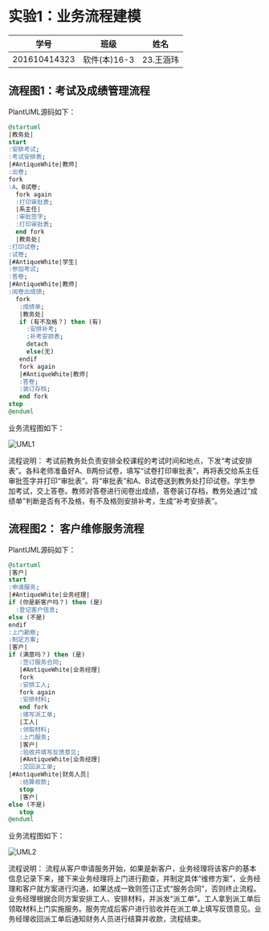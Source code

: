 实验1：业务流程建模
=======
    
学号|班级|姓名
:-:|:-:|:-:
201610414323|软件(本)16-3|23.王涵玮|![我的照片](https://github.com/WangHanWei19971211/is_analysis/blob/master/test1/myself.png)

流程图1：考试及成绩管理流程
---------
PlantUML源码如下：
~~~sql  
@startuml
|教务处|
start
:安排考试;
:考试安排表;
|#AntiqueWhite|教师|
:出卷;
fork
:A、B试卷;
  fork again
  :打印审批表;
  |系主任|
  :审批签字;
  :打印审批表;
  end fork
  |教务处|
:打印试卷;
:试卷;
|#AntiqueWhite|学生|
:参加考试;
:答卷;
|#AntiqueWhite|教师|
:阅卷出成绩;
  fork
   :成绩单;
   |教务处|
   if (有不及格？) then (有)
     :安排补考;
     :补考安排表;
     detach
     else(无)
   endif
   fork again
   |#AntiqueWhite|教师|
   :答卷;
   :装订存档;
   end fork
stop
@enduml
~~~

业务流程图如下：

![UML1](https://github.com/WangHanWei19971211/is_analysis/blob/master/test1/UML-p107-6.1.png)
   
   
流程说明：
    考试前教务处负责安排全校课程的考试时间和地点，下发“考试安排表”。各科老师准备好A、B两份试卷，填写“试卷打印审批表”，再将表交给系主任审批签字并打印“审批表”。将“审批表”和A、B试卷送到教务处打印试卷。学生参加考试，交上答卷。教师对答卷进行阅卷出成绩，答卷装订存档，教务处通过“成绩单”判断是否有不及格，有不及格则安排补考，生成“补考安排表”。


流程图2： 客户维修服务流程
-----------
PlantUML源码如下：
~~~sql
@startuml
|客户|
start
:申请服务;
|#AntiqueWhite|业务经理|
if (你是新客户吗？) then (是)
  :登记客户信息;
else (不是)
endif
:上门勘察;
:制定方案;
|客户|
if (满意吗？) then (是)
   :签订服务合同;
   |#AntiqueWhite|业务经理|
   fork
   :安排工人;
   fork again
   :安排材料;
   end fork
   :填写派工单;
   |工人|
   :领取材料;
   :上门服务;
   |客户|
   :验收并填写反馈意见;
   |#AntiqueWhite|业务经理|
   :交回派工单;
|#AntiqueWhite|财务人员|
   :结算收款;
   stop
   |客户|
else (不是)
   stop
@enduml
~~~

业务流程图如下：

![UML2](https://github.com/WangHanWei19971211/is_analysis/blob/master/test1/UML-p108-6.2.png)


流程说明：
流程从客户申请服务开始，如果是新客户，业务经理将该客户的基本信息记录下来，接下来业务经理将上门进行勘查，并制定具体“维修方案”，业务经理和客户就方案进行沟通，如果达成一致则签订正式“服务合同”，否则终止流程。业务经理根据合同方案安排工人、安排材料，并派发“派工单”。工人拿到派工单后领取材料上门实施服务。服务完成后客户进行验收并在派工单上填写反馈意见。业务经理收回派工单后通知财务人员进行结算并收款，流程结束。

